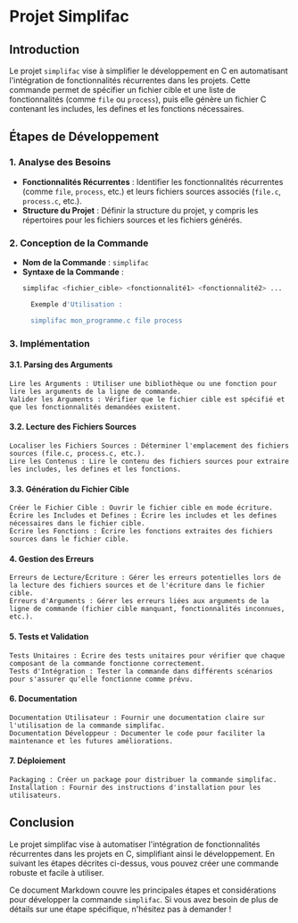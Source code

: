 # Projet Simplifac

## Introduction

Le projet `simplifac` vise à simplifier le développement en C en automatisant l'intégration de fonctionnalités récurrentes dans les projets. Cette commande permet de spécifier un fichier cible et une liste de fonctionnalités (comme `file` ou `process`), puis elle génère un fichier C contenant les includes, les defines et les fonctions nécessaires.

## Étapes de Développement

### 1. Analyse des Besoins

- **Fonctionnalités Récurrentes** : Identifier les fonctionnalités récurrentes (comme `file`, `process`, etc.) et leurs fichiers sources associés (`file.c`, `process.c`, etc.).
- **Structure du Projet** : Définir la structure du projet, y compris les répertoires pour les fichiers sources et les fichiers générés.

### 2. Conception de la Commande

- **Nom de la Commande** : `simplifac`
- **Syntaxe de la Commande** :
  ```sh
  simplifac <fichier_cible> <fonctionnalité1> <fonctionnalité2> ...

    Exemple d'Utilisation :

    simplifac mon_programme.c file process

### 3. Implémentation
#### 3.1. Parsing des Arguments

    Lire les Arguments : Utiliser une bibliothèque ou une fonction pour lire les arguments de la ligne de commande.
    Valider les Arguments : Vérifier que le fichier cible est spécifié et que les fonctionnalités demandées existent.

#### 3.2. Lecture des Fichiers Sources

    Localiser les Fichiers Sources : Déterminer l'emplacement des fichiers sources (file.c, process.c, etc.).
    Lire les Contenus : Lire le contenu des fichiers sources pour extraire les includes, les defines et les fonctions.

#### 3.3. Génération du Fichier Cible

    Créer le Fichier Cible : Ouvrir le fichier cible en mode écriture.
    Écrire les Includes et Defines : Écrire les includes et les defines nécessaires dans le fichier cible.
    Écrire les Fonctions : Écrire les fonctions extraites des fichiers sources dans le fichier cible.

#### 4. Gestion des Erreurs

    Erreurs de Lecture/Écriture : Gérer les erreurs potentielles lors de la lecture des fichiers sources et de l'écriture dans le fichier cible.
    Erreurs d'Arguments : Gérer les erreurs liées aux arguments de la ligne de commande (fichier cible manquant, fonctionnalités inconnues, etc.).

#### 5. Tests et Validation

    Tests Unitaires : Écrire des tests unitaires pour vérifier que chaque composant de la commande fonctionne correctement.
    Tests d'Intégration : Tester la commande dans différents scénarios pour s'assurer qu'elle fonctionne comme prévu.

#### 6. Documentation

    Documentation Utilisateur : Fournir une documentation claire sur l'utilisation de la commande simplifac.
    Documentation Développeur : Documenter le code pour faciliter la maintenance et les futures améliorations.

#### 7. Déploiement

    Packaging : Créer un package pour distribuer la commande simplifac.
    Installation : Fournir des instructions d'installation pour les utilisateurs.

## Conclusion

Le projet simplifac vise à automatiser l'intégration de fonctionnalités récurrentes dans les projets en C, simplifiant ainsi le développement. En suivant les étapes décrites ci-dessus, vous pouvez créer une commande robuste et facile à utiliser.

Ce document Markdown couvre les principales étapes et considérations pour développer la commande `simplifac`. Si vous avez besoin de plus de détails sur une étape spécifique, n'hésitez pas à demander !
